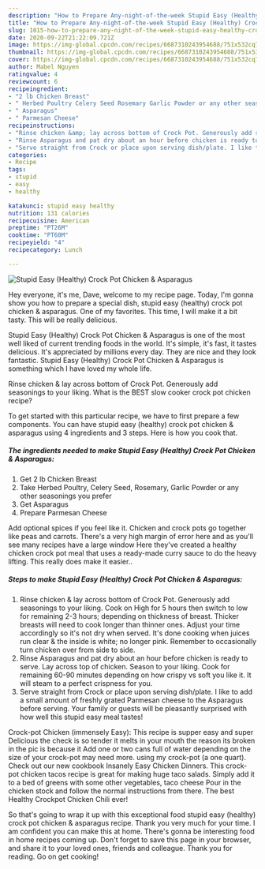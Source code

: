 ```yaml
---
description: "How to Prepare Any-night-of-the-week Stupid Easy (Healthy) Crock Pot Chicken &amp;amp; Asparagus"
title: "How to Prepare Any-night-of-the-week Stupid Easy (Healthy) Crock Pot Chicken &amp;amp; Asparagus"
slug: 1015-how-to-prepare-any-night-of-the-week-stupid-easy-healthy-crock-pot-chicken-and-amp-asparagus
date: 2020-09-22T21:22:09.721Z
image: https://img-global.cpcdn.com/recipes/6687310243954688/751x532cq70/stupid-easy-healthy-crock-pot-chicken-asparagus-recipe-main-photo.jpg
thumbnail: https://img-global.cpcdn.com/recipes/6687310243954688/751x532cq70/stupid-easy-healthy-crock-pot-chicken-asparagus-recipe-main-photo.jpg
cover: https://img-global.cpcdn.com/recipes/6687310243954688/751x532cq70/stupid-easy-healthy-crock-pot-chicken-asparagus-recipe-main-photo.jpg
author: Mabel Nguyen
ratingvalue: 4
reviewcount: 6
recipeingredient:
- "2 lb Chicken Breast"
- " Herbed Poultry Celery Seed Rosemary Garlic Powder or any other seasonings you prefer"
- " Asparagus"
- " Parmesan Cheese"
recipeinstructions:
- "Rinse chicken &amp; lay across bottom of Crock Pot. Generously add seasonings to your liking. Cook on High for 5 hours then switch to low for remaining 2-3 hours; depending on thickness of breast. Thicker breasts will need to cook longer than thinner ones. Adjust your time accordingly so it&#39;s not dry when served. It&#39;s done cooking when juices run clear &amp; the inside is white; no longer pink. Remember to occasionally turn chicken over from side to side."
- "Rinse Asparagus and pat dry about an hour before chicken is ready to serve. Lay across top of chicken. Season to your liking. Cook for remaining 60-90 minutes depending on how crispy vs soft you like it. It will steam to a perfect crispness for you."
- "Serve straight from Crock or place upon serving dish/plate. I like to add a small amount of freshly grated Parmesan cheese to the Asparagus before serving. Your family or guests will be pleasantly surprised with how well this stupid easy meal tastes!"
categories:
- Recipe
tags:
- stupid
- easy
- healthy

katakunci: stupid easy healthy 
nutrition: 131 calories
recipecuisine: American
preptime: "PT26M"
cooktime: "PT60M"
recipeyield: "4"
recipecategory: Lunch

---
```



![Stupid Easy (Healthy) Crock Pot Chicken &amp; Asparagus](https://img-global.cpcdn.com/recipes/6687310243954688/751x532cq70/stupid-easy-healthy-crock-pot-chicken-asparagus-recipe-main-photo.jpg)

Hey everyone, it's me, Dave, welcome to my recipe page. Today, I'm gonna show you how to prepare a special dish, stupid easy (healthy) crock pot chicken &amp; asparagus. One of my favorites. This time, I will make it a bit tasty. This will be really delicious.

Stupid Easy (Healthy) Crock Pot Chicken &amp; Asparagus is one of the most well liked of current trending foods in the world. It's simple, it's fast, it tastes delicious. It's appreciated by millions every day. They are nice and they look fantastic. Stupid Easy (Healthy) Crock Pot Chicken &amp; Asparagus is something which I have loved my whole life.

Rinse chicken &amp; lay across bottom of Crock Pot. Generously add seasonings to your liking. What is the BEST slow cooker crock pot chicken recipe?


To get started with this particular recipe, we have to first prepare a few components. You can have stupid easy (healthy) crock pot chicken &amp; asparagus using 4 ingredients and 3 steps. Here is how you cook that.

<!--inarticleads1-->

##### The ingredients needed to make Stupid Easy (Healthy) Crock Pot Chicken &amp; Asparagus:

1. Get 2 lb Chicken Breast
1. Take  Herbed Poultry, Celery Seed, Rosemary, Garlic Powder or any other seasonings you prefer
1. Get  Asparagus
1. Prepare  Parmesan Cheese


Add optional spices if you feel like it. Chicken and crock pots go together like peas and carrots. There&#39;s a very high margin of error here and as you&#39;ll see many recipes have a large window Here they&#39;ve created a healthy chicken crock pot meal that uses a ready-made curry sauce to do the heavy lifting. This really does make it easier.. 

<!--inarticleads2-->

##### Steps to make Stupid Easy (Healthy) Crock Pot Chicken &amp; Asparagus:

1. Rinse chicken &amp; lay across bottom of Crock Pot. Generously add seasonings to your liking. Cook on High for 5 hours then switch to low for remaining 2-3 hours; depending on thickness of breast. Thicker breasts will need to cook longer than thinner ones. Adjust your time accordingly so it&#39;s not dry when served. It&#39;s done cooking when juices run clear &amp; the inside is white; no longer pink. Remember to occasionally turn chicken over from side to side.
1. Rinse Asparagus and pat dry about an hour before chicken is ready to serve. Lay across top of chicken. Season to your liking. Cook for remaining 60-90 minutes depending on how crispy vs soft you like it. It will steam to a perfect crispness for you.
1. Serve straight from Crock or place upon serving dish/plate. I like to add a small amount of freshly grated Parmesan cheese to the Asparagus before serving. Your family or guests will be pleasantly surprised with how well this stupid easy meal tastes!


Crock-pot Chicken (immensely Easy): This recipe is supper easy and super Delicious the check is so tender it melts in your mouth the reason its broken in the pic is because it Add one or two cans full of water depending on the size of your crock-pot may need more. using my crock-pot (a one quart). Check out our new cookbook Insanely Easy Chicken Dinners. This crock-pot chicken tacos recipe is great for making huge taco salads. Simply add it to a bed of greens with some other vegetables, taco cheese Pour in the chicken stock and follow the normal instructions from there. The best Healthy Crockpot Chicken Chili ever! 

So that's going to wrap it up with this exceptional food stupid easy (healthy) crock pot chicken &amp; asparagus recipe. Thank you very much for your time. I am confident you can make this at home. There's gonna be interesting food in home recipes coming up. Don't forget to save this page in your browser, and share it to your loved ones, friends and colleague. Thank you for reading. Go on get cooking!
